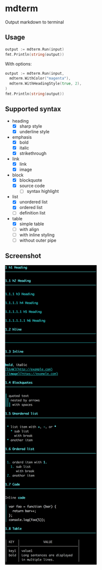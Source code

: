 # mdterm

Output markdown to terminal

## Usage

```go
output := mdterm.Run(input)
fmt.Println(string(output))
```

With options:

```go
output := mdterm.Run(input,
  mdterm.WithColor("magenta"),
  mdterm.WithHeadingStyle(true, 2),
)
fmt.Println(string(output))
```

## Supported syntax

* heading
    * [x] sharp style
    * [x] underline style
* emphasis
    * [x] bold
    * [x] italic
    * [x] strikethrough
* link
    * [x] link
    * [x] image
* block
    * [x] blockquote
    * [x] source code
        * [ ] syntax highlight
* list
    * [x] unordered list
    * [x] ordered list
    * [ ] definition list
* table
    * [x] simple table
    * [ ] with align
    * [ ] with inline styling
    * [ ] without outer pipe

## Screenshot

<img src="sample.png" width="300">
